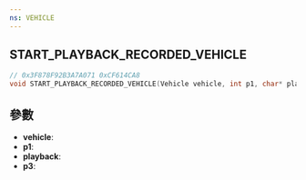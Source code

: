 ```yaml
---
ns: VEHICLE
---
```

## START_PLAYBACK_RECORDED_VEHICLE

```c
// 0x3F878F92B3A7A071 0xCF614CA8
void START_PLAYBACK_RECORDED_VEHICLE(Vehicle vehicle, int p1, char* playback, BOOL p3);
```


## 參數
* **vehicle**: 
* **p1**: 
* **playback**: 
* **p3**: 

